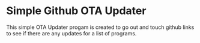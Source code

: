 # Simple Github OTA Updater
This simple OTA Updater progam is created to go out and touch github links to see if there are any updates for a list of programs.
